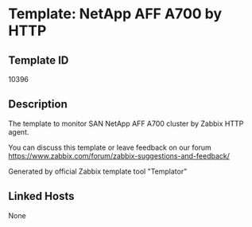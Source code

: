 # Template: NetApp AFF A700 by HTTP

## Template ID
10396

## Description
The template to monitor SAN NetApp AFF A700 cluster by Zabbix HTTP agent.

You can discuss this template or leave feedback on our forum https://www.zabbix.com/forum/zabbix-suggestions-and-feedback/

Generated by official Zabbix template tool "Templator"

## Linked Hosts
None

